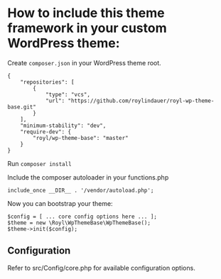 # How to include this theme framework in your custom WordPress theme:

Create `composer.json` in your WordPress theme root. 

```
{
    "repositories": [
        {
            "type": "vcs",
            "url": "https://github.com/roylindauer/royl-wp-theme-base.git"
        }
    ],
    "minimum-stability": "dev",
    "require-dev": {
        "royl/wp-theme-base": "master"
    }
}
```

Run `composer install`

Include the composer autoloader in your functions.php

`include_once __DIR__ . '/vendor/autoload.php';`

Now you can bootstrap your theme:

```
$config = [ ... core config options here ... ];
$theme = new \Royl\WpThemeBase\WpThemeBase();
$theme->init($config);
```

## Configuration

Refer to src/Config/core.php for available configuration options. 